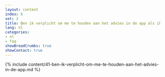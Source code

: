 ```yaml
---
layout: content
index: 6
set: 2
title: Ben ik verplicht om me te houden aan het advies in de app als ik een melding krijg?
lang: nl
categories:
- nl
- faq
showBreadCrumbs: true
showContact: true
---
```

{% include content/41-ben-ik-verplicht-om-me-te-houden-aan-het-advies-in-de-app.md %}

